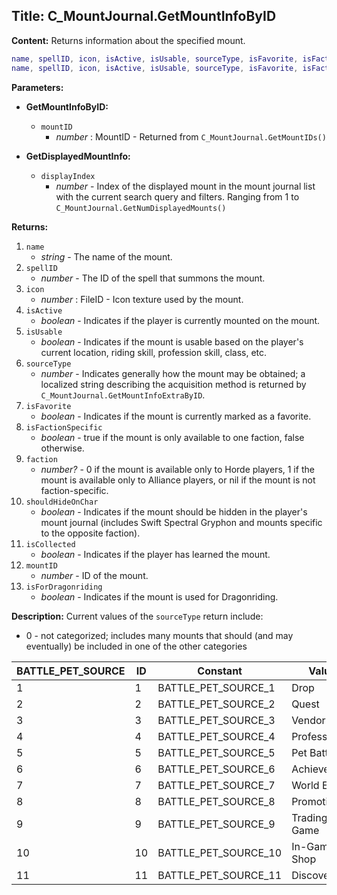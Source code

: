 ## Title: C_MountJournal.GetMountInfoByID

**Content:**
Returns information about the specified mount.
```lua
name, spellID, icon, isActive, isUsable, sourceType, isFavorite, isFactionSpecific, faction, shouldHideOnChar, isCollected, mountID, isForDragonriding = C_MountJournal.GetMountInfoByID(mountID)
name, spellID, icon, isActive, isUsable, sourceType, isFavorite, isFactionSpecific, faction, shouldHideOnChar, isCollected, mountID, isForDragonriding = C_MountJournal.GetDisplayedMountInfo(displayIndex)
```

**Parameters:**
- **GetMountInfoByID:**
  - `mountID`
    - *number* : MountID - Returned from `C_MountJournal.GetMountIDs()`

- **GetDisplayedMountInfo:**
  - `displayIndex`
    - *number* - Index of the displayed mount in the mount journal list with the current search query and filters. Ranging from 1 to `C_MountJournal.GetNumDisplayedMounts()`

**Returns:**
1. `name`
   - *string* - The name of the mount.
2. `spellID`
   - *number* - The ID of the spell that summons the mount.
3. `icon`
   - *number* : FileID - Icon texture used by the mount.
4. `isActive`
   - *boolean* - Indicates if the player is currently mounted on the mount.
5. `isUsable`
   - *boolean* - Indicates if the mount is usable based on the player's current location, riding skill, profession skill, class, etc.
6. `sourceType`
   - *number* - Indicates generally how the mount may be obtained; a localized string describing the acquisition method is returned by `C_MountJournal.GetMountInfoExtraByID`.
7. `isFavorite`
   - *boolean* - Indicates if the mount is currently marked as a favorite.
8. `isFactionSpecific`
   - *boolean* - true if the mount is only available to one faction, false otherwise.
9. `faction`
   - *number?* - 0 if the mount is available only to Horde players, 1 if the mount is available only to Alliance players, or nil if the mount is not faction-specific.
10. `shouldHideOnChar`
    - *boolean* - Indicates if the mount should be hidden in the player's mount journal (includes Swift Spectral Gryphon and mounts specific to the opposite faction).
11. `isCollected`
    - *boolean* - Indicates if the player has learned the mount.
12. `mountID`
    - *number* - ID of the mount.
13. `isForDragonriding`
    - *boolean* - Indicates if the mount is used for Dragonriding.

**Description:**
Current values of the `sourceType` return include:
- 0 - not categorized; includes many mounts that should (and may eventually) be included in one of the other categories

| BATTLE_PET_SOURCE | ID | Constant | Value | Description |
|-------------------|----|----------|-------|-------------|
| 1                 | 1  | BATTLE_PET_SOURCE_1 | Drop       | Drop        |
| 2                 | 2  | BATTLE_PET_SOURCE_2 | Quest      | Quest       |
| 3                 | 3  | BATTLE_PET_SOURCE_3 | Vendor     | Vendor      |
| 4                 | 4  | BATTLE_PET_SOURCE_4 | Profession | Profession  |
| 5                 | 5  | BATTLE_PET_SOURCE_5 | Pet Battle | Pet Battle  |
| 6                 | 6  | BATTLE_PET_SOURCE_6 | Achievement| Achievement |
| 7                 | 7  | BATTLE_PET_SOURCE_7 | World Event| World Event |
| 8                 | 8  | BATTLE_PET_SOURCE_8 | Promotion  | Promotion   |
| 9                 | 9  | BATTLE_PET_SOURCE_9 | Trading Card Game | Trading Card Game |
| 10                | 10 | BATTLE_PET_SOURCE_10| In-Game Shop | In-Game Shop |
| 11                | 11 | BATTLE_PET_SOURCE_11| Discovery  | Discovery   |